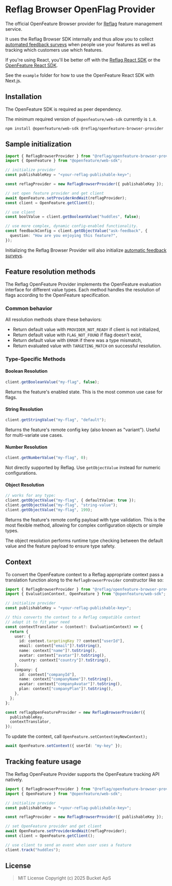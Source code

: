 # Reflag Browser OpenFlag Provider

The official OpenFeature Browser provider for [Reflag](https://reflag.com) feature management service.

It uses the Reflag Browser SDK internally and thus allow you to collect [automated feedback surveys](https://github.com/reflagcom/javascript/tree/main/packages/browser-sdk#qualitative-feedback)
when people use your features as well as tracking which customers use which features.

If you're using React, you'll be better off with the [Reflag React SDK](https://github.com/reflagcom/javascript/blob/main/packages/react-sdk/README.md) or the [OpenFeature React SDK](https://openfeature.dev/docs/reference/technologies/client/web/react/).

See the `example` folder for how to use the OpenFeature React SDK with Next.js.

## Installation

The OpenFeature SDK is required as peer dependency.

The minimum required version of `@openfeature/web-sdk` currently is `1.0`.

```shell
npm install @openfeature/web-sdk @reflag/openfeature-browser-provider
```

## Sample initialization

```ts
import { ReflagBrowserProvider } from "@reflag/openfeature-browser-provider";
import { OpenFeature } from "@openfeature/web-sdk";

// initialize provider
const publishableKey = "<your-reflag-publishable-key>";

const reflagProvider = new ReflagBrowserProvider({ publishableKey });

// set open feature provider and get client
await OpenFeature.setProviderAndWait(reflagProvider);
const client = OpenFeature.getClient();

// use client
const boolValue = client.getBooleanValue("huddles", false);

// use more complex, dynamic config-enabled functionality.
const feedbackConfig = client.getObjectValue("ask-feedback", {
  question: "How are you enjoying this feature?",
});
```

Initializing the Reflag Browser Provider will
also initialize [automatic feedback surveys](https://github.com/reflagcom/javascript/tree/main/packages/browser-sdk#qualitative-feedback).

## Feature resolution methods

The Reflag OpenFeature Provider implements the OpenFeature evaluation interface for different value types. Each method handles the resolution of flags according to the OpenFeature specification.

### Common behavior

All resolution methods share these behaviors:

- Return default value with `PROVIDER_NOT_READY` if client is not initialized,
- Return default value with `FLAG_NOT_FOUND` if flag doesn't exist,
- Return default value with `ERROR` if there was a type mismatch,
- Return evaluated value with `TARGETING_MATCH` on successful resolution.

### Type-Specific Methods

#### Boolean Resolution

```ts
client.getBooleanValue("my-flag", false);
```

Returns the feature's enabled state. This is the most common use case for flags.

#### String Resolution

```ts
client.getStringValue("my-flag", "default");
```

Returns the feature's remote config key (also known as "variant"). Useful for multi-variate use cases.

#### Number Resolution

```ts
client.getNumberValue("my-flag", 0);
```

Not directly supported by Reflag. Use `getObjectValue` instead for numeric configurations.

#### Object Resolution

```ts
// works for any type:
client.getObjectValue("my-flag", { defaultValue: true });
client.getObjectValue("my-flag", "string-value");
client.getObjectValue("my-flag", 199);
```

Returns the feature's remote config payload with type validation. This is the most flexible method,
allowing for complex configuration objects or simple types.

The object resolution performs runtime type checking between the default value and the feature payload to ensure type safety.

## Context

To convert the OpenFeature context to a Reflag appropriate context
pass a translation function along to the `ReflagBrowserProvider` constructor
like so:

```ts
import { ReflagBrowserProvider } from "@reflag/openfeature-browser-provider";
import { EvaluationContext, OpenFeature } from "@openfeature/web-sdk";

// initialize provider
const publishableKey = "<your-reflag-publishable-key>";

// this converts the context to a Reflag compatible context
// adapt it to fit your need
const contextTranslator = (context?: EvaluationContext) => {
  return {
    user: {
      id: context.targetingKey ?? context["userId"],
      email: context["email"]?.toString(),
      name: context["name"]?.toString(),
      avatar: context["avatar"]?.toString(),
      country: context["country"]?.toString(),
    },
    company: {
      id: context["companyId"],
      name: context["companyName"]?.toString(),
      avatar: context["companyAvatar"]?.toString(),
      plan: context["companyPlan"]?.toString(),
    },
  };
};

const reflagOpenFeatureProvider = new ReflagBrowserProvider({
  publishableKey,
  contextTranslator,
});
```

To update the context, call `OpenFeature.setContext(myNewContext);`

```ts
await OpenFeature.setContext({ userId: "my-key" });
```

## Tracking feature usage

The Reflag OpenFeature Provider supports the OpenFeature tracking API
natively.

```ts
import { ReflagBrowserProvider } from "@reflag/openfeature-browser-provider";
import { OpenFeature } from "@openfeature/web-sdk";

// initialize provider
const publishableKey = "<your-reflag-publishable-key>";

const reflagProvider = new ReflagBrowserProvider({ publishableKey });

// set OpenFeature provider and get client
await OpenFeature.setProviderAndWait(reflagProvider);
const client = OpenFeature.getClient();

// use client to send an event when user uses a feature
client.track("huddles");
```

## License

> MIT License
> Copyright (c) 2025 Bucket ApS
